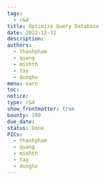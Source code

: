 ```yaml
---
tags:
  - r&d
title: Optimize Query Database
date: 2022-12-31
description:
authors:
  - thanhpham
  - quang
  - minhth
  - tay
  - dungho
menu: earn
toc:
notice:
type: r&d
show_frontmatter: true
bounty: 100
due_date:
status: Done
PICs:
  - thanhpham
  - quang
  - minhth
  - tay
  - dungho
---
```


